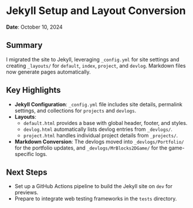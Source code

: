 # Jekyll Setup and Layout Conversion
**Date**: October 10, 2024

## Summary
I migrated the site to Jekyll, leveraging `_config.yml` for site settings and creating `_layouts/` for `default`, `index`, `project`, and `devlog`. Markdown files now generate pages automatically.

## Key Highlights
- **Jekyll Configuration**: `_config.yml` file includes site details, permalink settings, and collections for `projects` and `devlogs`.
- **Layouts**: 
  - `default.html` provides a base with global header, footer, and styles.
  - `devlog.html` automatically lists devlog entries from `_devlogs/`.
  - `project.html` handles individual project details from `_projects/`.
- **Markdown Conversion**: The devlogs moved into `_devlogs/Portfolio/` for the portfolio updates, and `_devlogs/MrBlocks2DGame/` for the game-specific logs.

## Next Steps
- Set up a GitHub Actions pipeline to build the Jekyll site on `dev` for previews.
- Prepare to integrate web testing frameworks in the `tests` directory.
